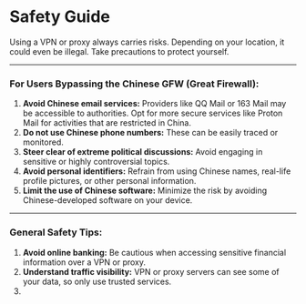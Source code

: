 

# Safety Guide

Using a VPN or proxy always carries risks. Depending on your location, it could even be illegal. Take precautions to protect yourself.

---

### For Users Bypassing the Chinese GFW (Great Firewall):

1. **Avoid Chinese email services:** Providers like QQ Mail or 163 Mail may be accessible to authorities. Opt for more secure services like Proton Mail for activities that are restricted in China.
2. **Do not use Chinese phone numbers:** These can be easily traced or monitored.
3. **Steer clear of extreme political discussions:** Avoid engaging in sensitive or highly controversial topics.
4. **Avoid personal identifiers:** Refrain from using Chinese names, real-life profile pictures, or other personal information.
5. **Limit the use of Chinese software:** Minimize the risk by avoiding Chinese-developed software on your device.

---

### General Safety Tips:

1. **Avoid online banking:** Be cautious when accessing sensitive financial information over a VPN or proxy.
2. **Understand traffic visibility:** VPN or proxy servers can see some of your data, so only use trusted services.
2.
